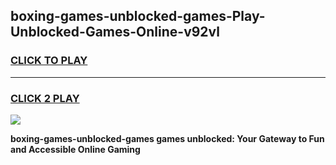 
## boxing-games-unblocked-games-Play-Unblocked-Games-Online-v92vl
<h3>
<a href="https://premium76.site?title=boxing-games-unblocked-games&ref=25A">CLICK TO PLAY</a></h3>
<hr>

<h3>
<a href="https://premium76.site?title=boxing-games-unblocked-games&ref=25A">CLICK 2 PLAY</a>
  
</h3>

<a href="https://premium76.site?title=boxing-games-unblocked-games&ref=25A"><img src="https://clearcache.store/games.png"></a>


**boxing-games-unblocked-games games unblocked: Your Gateway to Fun and Accessible Online Gaming**
